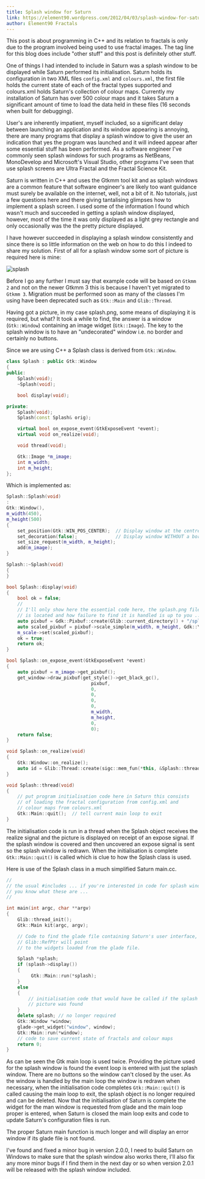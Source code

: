 ```yaml
---
title: Splash window for Saturn
link: https://element90.wordpress.com/2012/04/03/splash-window-for-saturn/
author: Element90 Fractals
---
```


This post is about programming in C++ and its relation to fractals is only
due to the program involved being used to use fractal images. The tag line
for this blog does include "other stuff" and this post is definitely other stuff.

One of things I had intended to include in Saturn was a splash window to
be displayed while Saturn performed its initialisation. Saturn holds its
configuration in two XML files `config.xml` and `colours.xml`, the first file
holds the current state of each of the fractal types supported and colours.xml
holds Saturn's collection of colour maps. Currently my installation of Saturn
has over 500 colour maps and it takes Saturn a significant amount of time
to load the data held in these files (16 seconds when built for debugging).

User's are inherently impatient, myself included, so a significant delay
between launching an application and its window appearing is annoying,
there are many programs that display a splash window to give the user an
indication that yes the program was launched and it will indeed appear after
some essential stuff has been performed. As a software engineer I've commonly
seen splash windows for such programs as NetBeans, MonoDevelop and Microsoft's
Visual Studio, other programs I've seen that use splash screens are Ultra
Fractal and the Fractal Science Kit.

Saturn is written in C++ and uses the Gtkmm tool kit and as splash windows
are a common feature that software engineer's are likely too want guidance
must surely be available on the internet, well, not a bit of it. No tutorials,
just a few questions here and there giving tantalising glimpses how to implement
a splash screen. I used some of the information I found which wasn't much
and succeeded in getting a splash window displayed, however, most of the
time it was only displayed as a light grey rectangle and only occasionally
was the the pretty picture displayed.

I have however succeeded in displaying a splash window consistently and
since there is so little information on the web on how to do this I indeed
to share my solution. First of all for a splash window some sort of picture
is required here is mine:

![splash](https://element90.files.wordpress.com/2012/04/splash.png)

Before I go any further I must say that example code will be based on `Gtkmm 2`
and not on the newer Gtkmm 3 this is because I haven't yet migrated to `Gtkmm 3`.
Migration must be performed soon as many of the classes I'm using have been
deprecated such as `Gtk::Main` and `Glib::Thread`.

Having got a picture, in my case splash.png,  some means of displaying it
is required, but what? It took a while to find, the answer is a window
(`Gtk::Window`) containing an image widget (`Gtk::Image`). The key to the
splash window is to have an "undecorated" window i.e. no border and certainly
no buttons.

Since we are using C++ a Splash class is derived from `Gtk::Window`.

```c++
class Splash : public Gtk::Window
{
public:
    Splash(void);
    ~Splash(void);

    bool display(void);

private:
    Splash(void);
    Splash(const Splash& orig);

    virtual bool on_expose_event(GtkExposeEvent *event);
    virtual void on_realize(void);

    void thread(void);

    Gtk::Image *m_image;
    int m_width;
    int m_height;
};
```

Which is implemented as:

```c++
Splash::Splash(void)
:
Gtk::Window(),
m_width(450),
m_height(500)
{
    set_position(Gtk::WIN_POS_CENTER);  // Display window at the centre of the screen
    set_decoration(false);              // Display window WITHOUT a border and buttons
    set_size_request(m_width, m_height);
    add(m_image);
}

Splash::~Splash(void)
{
}

bool Splash::display(void)
{
    bool ok = false;
    //
    // I'll only show here the essential code here, the splash.png file must loaded here where the file
    // is located and how failure to find it is handled is up to you ...
    auto pixbuf = Gdk::Pixbuf::create(Glib::current_directory() + "/splash.png");
    auto scaled_pixbuf = pixbuf->scale_simple(m_width, m_height, Gdk::\INTERP_HYPER);
    m_scale->set(scaled_pixbuf);
    ok = true;
    return ok;
}

bool Splash::on_expose_event(GtkExposeEvent *event)
{
    auto pixbuf = m_image->get_pixbuf();
    get_window->draw_pixbuf(get_style()->get_black_gc(),
                               pixbuf,
                               0,
                               0,
                               0,
                               0,
                               m_width,
                               m_height,
                               0,
                               0);
    return false;
}

void Splash::on_realize(void)
{
    Gtk::Window::on_realize();
    auto id = Glib::Thread::create(sigc::mem_fun(*this, &Splash::thread), false);
}

void Splash::thread(void)
{
    // put program initialisation code here in Saturn this consists 
    // of loading the fractal configuration from config.xml and
    // colour maps from colours.xml
    Gtk::Main::quit();  // tell current main loop to exit
}
```

The initialisation code is run in a thread when the Splash object receives
the realize signal and the picture is displayed on receipt of an expose signal.
If the splash window is covered and then uncovered an expose signal is sent
so the splash window is redrawn. When the initialisation is complete `Gtk::Main::quit()`
is called which is clue to how the Splash class is used.

Here is use of the Splash class in a much simplified Saturn main.cc.

```c++
//
// the usual #includes ... if you're interested in code for splash windows
// you know what these are ...
//

int main(int argc, char **argv)
{
    Glib::thread_init();
    Gtk::Main kit(argc, argv);

    // Code to find the glade file containing Saturn's user interface, a
    // Glib::RefPtr will point 
    // to the widgets loaded from the glade file.

    Splash *splash;
    if (splash->display())
    {
         Gtk::Main::run(*splash);
    }
    else
    {
        // initialisation code that would have be called if the splash window
        // picture was found
    }
    delete splash; // no longer required
    Gtk::Window *window;
    glade->get_widget("window", window);
    Gtk::Main::run(*window);
    // code to save current state of fractals and colour maps
    return 0;
}
```

As can be seen the Gtk main loop is used twice. Providing the picture used
for the splash window is found the event loop is entered with just the splash
window. There are no buttons so the window can't closed by the user. As
the window is handled by the main loop the window is redrawn when necessary,
when the initialisation code completes `Gtk::Main::quit()` is called causing
the main loop to exit, the splash object is no longer required and can be
deleted. Now that the initialisation of Saturn is complete the widget for
the man window is requested from glade and the main loop proper is entered,
when Saturn is closed the main loop exits and code to update Saturn's configuration
files is run.

The proper Saturn main function is much longer and will display an error
window if its glade file is not found.

I've found and fixed a minor bug in version 2.0.0, I need to build Saturn
on Windows to make sure that the splash window also works there, I'll also
fix any more minor bugs if I find them in the next day or so when version
2.0.1 will be released with the splash window included.
